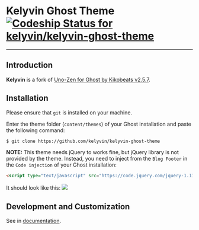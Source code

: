 # Kelyvin Ghost Theme [![Codeship Status for kelyvin/kelyvin-ghost-theme](https://codeship.com/projects/2670e310-6805-0133-8838-460d97cd31f0/status?branch=master)](https://codeship.com/projects/114177)

---

## Introduction

**Kelyvin** is a fork of [Uno-Zen for Ghost by Kikobeats v2.5.7](https://github.com/Kikobeats/uno-zen).

## Installation

Please ensure that `git` is installed on your machine.

Enter the theme folder (`content/themes`) of your Ghost installation and paste the following command:

```bash
$ git clone https://github.com/kelyvin/kelyvin-ghost-theme
```

**NOTE:** This theme needs jQuery to works fine, but jQuery library is not provided by the theme. Instead, you need to inject from the `Blog Footer` in the `Code injection` of your Ghost installation:

```html
<script type="text/javascript" src="https://code.jquery.com/jquery-1.11.3.min.js"></script>
```

It should look like this:
![](https://camo.githubusercontent.com/f600498109f9b8e7d15fadd28b51c75b1f585d0f/687474703a2f2f692e696d6775722e636f6d2f4b365a595933752e706e67)


## Development and Customization

See in [documentation](https://github.com/kelyvin/kelyvin-ghost-theme/blob/master/DOCUMENTATION.md).